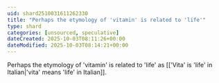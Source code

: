 ```yaml
---
uid: shard2510031611262330
title: "Perhaps the etymology of 'vitamin' is related to 'life'"
type: shard
categories: [unsourced, speculative]
dateCreated: 2025-10-03T08:11:26+00:00
dateModified: 2025-10-03T08:14:21+00:00
---
```

Perhaps the etymology of 'vitamin' is related to 'life' as [['Vita' is 'life' in Italian|'vita' means 'life' in Italian]].